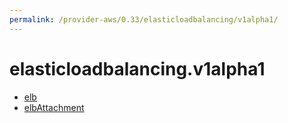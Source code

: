 ```yaml
---
permalink: /provider-aws/0.33/elasticloadbalancing/v1alpha1/
---
```


# elasticloadbalancing.v1alpha1



* [elb](elb.md)
* [elbAttachment](elbAttachment.md)